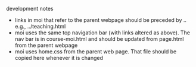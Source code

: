 development notes
- links in moi that refer to the parent webpage should be preceded by .. e.g., ../teaching.html
- moi uses the same top navigation bar (with links altered as above). The nav bar is in course-moi.html and should be updated from page.html from the parent webpage
- moi uses home.css from the parent web page. That file should be copied here whenever it is changed